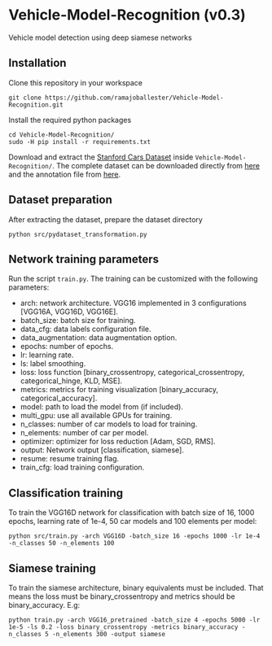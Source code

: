 # Vehicle-Model-Recognition (v0.3)
Vehicle model detection using deep siamese networks

## Installation

Clone this repository in your workspace

```
git clone https://github.com/ramajoballester/Vehicle-Model-Recognition.git
```

Install the required python packages

```
cd Vehicle-Model-Recognition/
sudo -H pip install -r requirements.txt
```

Download and extract the [Stanford Cars Dataset](https://ai.stanford.edu/~jkrause/cars/car_dataset.html) inside ```Vehicle-Model-Recognition/```. The complete dataset can be downloaded directly from [here](http://ai.stanford.edu/~jkrause/car196/car_ims.tgz) and the annotation file from [here](http://imagenet.stanford.edu/internal/car196/cars_annos.mat).

## Dataset preparation 

After extracting the dataset, prepare the dataset directory

```
python src/pydataset_transformation.py
```

## Network training parameters

Run the script ```train.py```. The training can be customized with the following parameters:

- arch: network architecture. VGG16 implemented in 3 configurations [VGG16A, VGG16D, VGG16E].
- batch_size: batch size for training.
- data_cfg: data labels configuration file.
- data_augmentation: data augmentation option.
- epochs: number of epochs.
- lr: learning rate.
- ls: label smoothing.
- loss: loss function [binary_crossentropy, categorical_crossentropy, categorical_hinge, KLD, MSE].
- metrics: metrics for training visualization [binary_accuracy, categorical_accuracy].
- model: path to load the model from (if included).
- multi_gpu: use all available GPUs for training.
- n_classes: number of car models to load for training.
- n_elements: number of car per model.
- optimizer: optimizer for loss reduction [Adam, SGD, RMS].
- output: Network output [classification, siamese].
- resume: resume training flag.
- train_cfg: load training configuration.


## Classification training

To train the VGG16D network for classification with batch size of 16, 1000 epochs, learning rate of 1e-4, 50 car models and 100 elements per model:

```
python src/train.py -arch VGG16D -batch_size 16 -epochs 1000 -lr 1e-4 -n_classes 50 -n_elements 100
```

## Siamese training

To train the siamese architecture, binary equivalents must be included. That means the loss must be binary_crossentropy and metrics should be binary_accuracy. E.g:

```
python train.py -arch VGG16_pretrained -batch_size 4 -epochs 5000 -lr 1e-5 -ls 0.2 -loss binary_crossentropy -metrics binary_accuracy -n_classes 5 -n_elements 300 -output siamese
```
